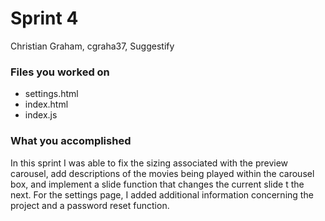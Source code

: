 # Sprint 4

Christian Graham, cgraha37, Suggestify

### Files you worked on
<ul>
  <li> settings.html </li>
  <li> index.html </li>
  <li> index.js </li>
</ul>

### What you accomplished
In this sprint I was able to fix the sizing associated with the preview carousel, add descriptions of the movies being played within the carousel box, and implement a slide function that changes the current slide t the next. For the settings page, I added additional information concerning the project and a password reset function.
